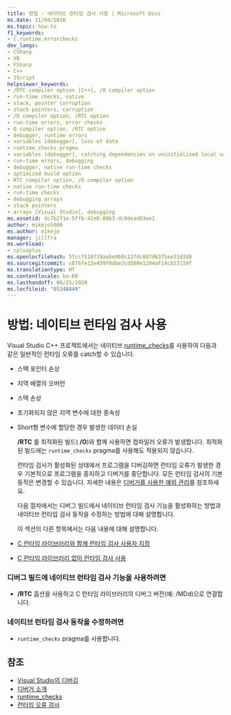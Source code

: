 ```yaml
---
title: 방법 - 네이티브 런타임 검사 사용 | Microsoft Docs
ms.date: 11/04/2016
ms.topic: how-to
f1_keywords:
- c.runtime.errorchecks
dev_langs:
- CSharp
- VB
- FSharp
- C++
- JScript
helpviewer_keywords:
- /RTC compiler option [C++], /O compiler option
- run-time checks, native
- stack, pointer corruption
- stack pointers, corruption
- /O compiler option, /RTC option
- run-time errors, error checks
- O compiler option, /RTC option
- debugger, runtime errors
- variables [debugger], loss of data
- runtime_checks pragma
- variables [debugger], catching dependencies on uninitialized local variables
- run-time errors, debugging
- debugger, native run-time checks
- optimized build option
- RTC compiler option, /O compiler option
- native run-time checks
- run-time checks
- debugging arrays
- stack pointers
- arrays [Visual Studio], debugging
ms.assetid: dc7b2f1e-5ff6-42e0-89b3-dc9dead83ee1
author: mikejo5000
ms.author: mikejo
manager: jillfra
ms.workload:
- cplusplus
ms.openlocfilehash: 5fccf510719aa5e960c12fdc807d6375ee31d3d0
ms.sourcegitcommit: c076fe12e459f0dbe2cd508e1294af14cb53119f
ms.translationtype: HT
ms.contentlocale: ko-KR
ms.lasthandoff: 06/25/2020
ms.locfileid: "85348849"
---
```

# <a name="how-to-use-native-run-time-checks"></a>방법: 네이티브 런타임 검사 사용
Visual Studio C++ 프로젝트에서는 네이티브 [runtime_checks](/cpp/preprocessor/runtime-checks)를 사용하여 다음과 같은 일반적인 런타임 오류를 catch할 수 있습니다.

- 스택 포인터 손상

- 지역 배열의 오버런

- 스택 손상

- 초기화되지 않은 지역 변수에 대한 종속성

- Short형 변수에 할당한 경우 발생한 데이터 손실

  **/RTC** 를 최적화된 빌드( **/O**)와 함께 사용하면 컴파일러 오류가 발생합니다. 최적화된 빌드에는 `runtime_checks` pragma를 사용해도 적용되지 않습니다.

  런타임 검사가 활성화된 상태에서 프로그램을 디버깅하면 런타임 오류가 발생한 경우 기본적으로 프로그램을 중지하고 디버거를 중단합니다. 모든 런타임 검사의 기본 동작은 변경할 수 있습니다. 자세한 내용은 [디버거를 사용한 예외 관리](../debugger/managing-exceptions-with-the-debugger.md)를 참조하세요.

  다음 절차에서는 디버그 빌드에서 네이티브 런타임 검사 기능을 활성화하는 방법과 네이티브 런타임 검사 동작을 수정하는 방법에 대해 설명합니다.

  이 섹션의 다른 항목에서는 다음 내용에 대해 설명합니다.

- [C 런타임 라이브러리와 함께 런타임 검사 사용자 지정](../debugger/native-run-time-checks-customization.md)

- [C 런타임 라이브러리 없이 런타임 검사 사용](../debugger/using-run-time-checks-without-the-c-run-time-library.md)

### <a name="to-enable-native-run-time-checks-in-a-debug-build"></a>디버그 빌드에 네이티브 런타임 검사 기능을 사용하려면

- **/RTC** 옵션을 사용하고 C 런타임 라이브러리의 디버그 버전(예: /MDd)으로 연결합니다.

### <a name="to-modify-native-run-time-check-behavior"></a>네이티브 런타임 검사 동작을 수정하려면

- `runtime_checks` pragma를 사용합니다.

## <a name="see-also"></a>참조
- [Visual Studio의 디버깅](../debugger/index.yml)
- [디버거 소개](../debugger/debugger-feature-tour.md)
- [runtime_checks](/cpp/preprocessor/runtime-checks)
- [런타임 오류 검사](/cpp/c-runtime-library/run-time-error-checking)